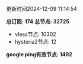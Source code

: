 更新时间2024-12-09 11:14:54

**总订阅: 174**
**总节点: 32725**
- vless节点: 10302
- hysteria2节点: 12

**google ping有效节点: 1492**
